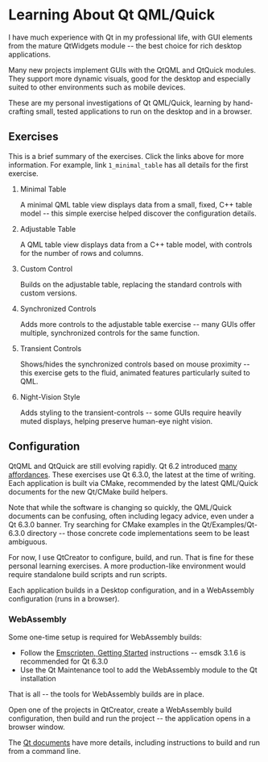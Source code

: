 # Learning About Qt QML/Quick

I have much experience with Qt in my professional life, with GUI elements from the mature QtWidgets module -- the best choice for rich desktop applications.

Many new projects implement GUIs with the QtQML and QtQuick modules. They support more dynamic visuals, good for the desktop and especially suited to other environments such as mobile devices.

These are my personal investigations of Qt QML/Quick, learning by hand-crafting small, tested applications to run on the desktop and in a browser.

## Exercises

This is a brief summary of the exercises. Click the links above for more information. For example, link `1_minimal_table` has all details for the first exercise.

1. Minimal Table
    
   A minimal QML table view displays data from a small, fixed, C++ table model -- this simple exercise helped discover the configuration details.
    
2. Adjustable Table

   A QML table view displays data from a C++ table model, with controls for the number of rows and columns.

3. Custom Control

   Builds on the adjustable table, replacing the standard controls with custom versions.

4. Synchronized Controls

   Adds more controls to the adjustable table exercise -- many GUIs offer multiple, synchronized controls for the same function.

5. Transient Controls

   Shows/hides the synchronized controls based on mouse proximity -- this exercise gets to the fluid, animated features particularly suited to QML.

6. Night-Vision Style

   Adds styling to the transient-controls -- some GUIs require heavily muted displays, helping preserve human-eye night vision.


## Configuration

QtQML and QtQuick are still evolving rapidly. Qt 6.2 introduced [many affordances][CO01]. These exercises use Qt 6.3.0, the latest at the time of writing. Each application is built via CMake, recommended by the latest QML/Quick documents for the new Qt/CMake build helpers.

Note that while the software is changing so quickly, the QML/Quick documents can be confusing, often including legacy advice, even under a Qt 6.3.0 banner. Try searching for CMake examples in the Qt/Examples/Qt-6.3.0 directory -- those concrete code implementations seem to be least ambiguous.

For now, I use QtCreator to configure, build, and run. That is fine for these personal learning exercises. A more production-like environment would require standalone build scripts and run scripts.

Each application builds in a Desktop configuration, and in a WebAssembly configuration (runs in a browser).

[CO01]: https://www.qt.io/blog/qml-modules-in-qt-6.2
        "QML Modules in Qt 6.2"

### WebAssembly

Some one-time setup is required for WebAssembly builds:

- Follow the [Emscripten, Getting Started][WA01] instructions -- emsdk 3.1.6 is recommended for Qt 6.3.0
- Use the Qt Maintenance tool to add the WebAssembly module to the Qt installation

That is all -- the tools for WebAssembly builds are in place.

Open one of the projects in QtCreator, create a WebAssembly build configuration, then build and run the project -- the application opens in a browser window.

The [Qt documents][WA02] have more details, including instructions to build and run from a command line.

[WA01]: https://emscripten.org/docs/getting_started/downloads.html
        "Getting started with the Emscripten SDK."
[WA02]: https://doc.qt.io/qt-6/wasm.html
        "Qt for WebAssembly"

